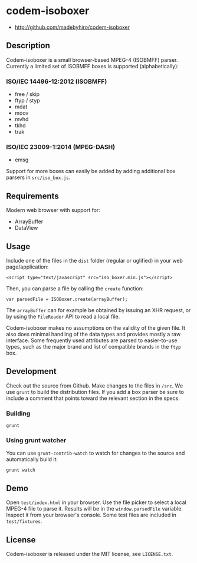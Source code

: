 # codem-isoboxer

* http://github.com/madebyhiro/codem-isoboxer

## Description

Codem-isoboxer is a small browser-based MPEG-4 (ISOBMFF) parser. Currently a limited set of ISOBMFF boxes is supported (alphabetically):

### ISO/IEC 14496-12:2012 (ISOBMFF)
* free / skip
* ftyp / styp
* mdat
* moov
* mvhd
* tkhd
* trak

### ISO/IEC 23009-1:2014 (MPEG-DASH)

* emsg

Support for more boxes can easily be added by adding additional box parsers in `src/iso_box.js`.

## Requirements

Modern web browser with support for:

* ArrayBuffer
* DataView

## Usage

Include one of the files in the `dist` folder (regular or uglified) in your web page/application:

    <script type="text/javascript" src="iso_boxer.min.js"></script>

Then, you can parse a file by calling the `create` function:

    var parsedFile = ISOBoxer.create(arrayBuffer);

The `arrayBuffer` can for example be obtained by issuing an XHR request, or by using the `FileReader` API to read a local file.

Codem-isoboxer makes no assumptions on the validity of the given file. It also does minimal handling of the data types and provides
mostly a raw interface. Some frequently used attributes are parsed to easier-to-use types, such as the major brand and list of compatible brands
in the `ftyp` box.

## Development

Check out the source from Github. Make changes to the files in `/src`. We use `grunt` to build the distribution files. If you add a box parser be sure to include a comment that points toward the relevant section in the specs.

### Building

    grunt

### Using grunt watcher

You can use `grunt-contrib-watch` to watch for changes to the source and automatically build it:

    grunt watch

## Demo

Open `test/index.html` in your browser. Use the file picker to select a local MPEG-4 file to parse it. Results will be in the `window.parsedFile` variable. Inspect it from your browser's console. Some test files are included in `test/fixtures`.

## License

Codem-isoboxer is released under the MIT license, see `LICENSE.txt`.
